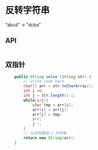 # 反转字符串



“abcd” -> "dcba"



## API

~~~

~~~



## 双指针

~~~java
    public String solve (String str) {
        // write code here
        char[] arr = str.toCharArray();
        int i =0;
        int j = str.length()-1;
        while(i<j){
            char tmp = arr[i];
            arr[i] = arr[j];
            arr[j] = tmp;
            i++;
            j--;
        }
        // 从字符数组-》字符串
        return new String(arr);
    }
~~~

